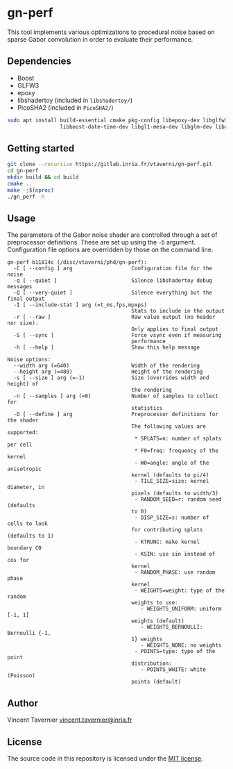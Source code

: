 # gn-perf

This tool implements various optimizations to procedural noise based on sparse Gabor
convolution in order to evaluate their performance.

## Dependencies

* Boost
* GLFW3
* epoxy
* libshadertoy (included in `libshadertoy/`)
* PicoSHA2 (included in `PicoSHA2/`)

```bash
sudo apt install build-essential cmake pkg-config libepoxy-dev libglfw3-dev libboost-filesystem-dev \
                 libboost-date-time-dev libgl1-mesa-dev libglm-dev libunwind-dev
```

## Getting started

```bash
git clone --recursive https://gitlab.inria.fr/vtaverni/gn-perf.git
cd gn-perf
mkdir build && cd build
cmake ..
make -j$(nproc)
./gn_perf -h
```

## Usage

The parameters of the Gabor noise shader are controlled through a set of preprocessor
definitions. These are set up using the `-D` argument. Configuration file options are
overridden by those on the command line.

    gn-perf b11814c (/disc/vtaverni/phd/gn-perf):
      -C [ --config ] arg                   Configuration file for the noise
      -q [ --quiet ]                        Silence libshadertoy debug messages
      -Q [ --very-quiet ]                   Silence everything but the final output
      -I [ --include-stat ] arg (=t_ms,fps,mpxps)
                                            Stats to include in the output
      -r [ --raw ]                          Raw value output (no header nor size). 
                                            Only applies to final output
      -S [ --sync ]                         Force vsync even if measuring 
                                            performance
      -h [ --help ]                         Show this help message
    
    Noise options:
      --width arg (=640)                    Width of the rendering
      --height arg (=480)                   Height of the rendering
      -s [ --size ] arg (=-1)               Size (overrides width and height) of 
                                            the rendering
      -n [ --samples ] arg (=0)             Number of samples to collect for 
                                            statistics
      -D [ --define ] arg                   Preprocessor definitions for the shader
                                            The following values are supported: 
                                             * SPLATS=n: number of splats per cell
                                             * F0=freq: frequency of the kernel
                                             - W0=angle: angle of the anisotropic 
                                            kernel (defaults to pi/4)
                                             - TILE_SIZE=size: kernel diameter, in 
                                            pixels (defaults to width/3)
                                             - RANDOM_SEED=r: random seed (defaults
                                            to 0)
                                             - DISP_SIZE=s: number of cells to look
                                            for contributing splats (defaults to 1)
                                             - KTRUNC: make kernel boundary C0
                                             - KSIN: use sin instead of cos for 
                                            kernel
                                             - RANDOM_PHASE: use random phase 
                                            kernel
                                             - WEIGHTS=weight: type of the random 
                                            weights to use:
                                               - WEIGHTS_UNIFORM: uniform [-1, 1] 
                                            weights (default)
                                               - WEIGHTS_BERNOULLI: Bernoulli {-1, 
                                            1} weights
                                               - WEIGHTS_NONE: no weights
                                             - POINTS=type: type of the point 
                                            distribution:
                                               - POINTS_WHITE: white (Poisson) 
                                            points (default)

## Author

Vincent Tavernier <vincent.tavernier@inria.fr>

## License

The source code in this repository is licensed under the [MIT license](LICENSE).
